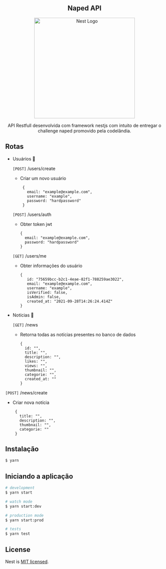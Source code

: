 <h2 align="center">Naped API</h2>
  <p align="center">
    <a href="http://nestjs.com/" target="blank"><img src="https://nestjs.com/img/logo_text.svg" width="320" alt="Nest Logo" /></a>
  </p>  
   
  <p align="center">API Restfull desenvolvida com framework nestjs com intuito de entregar o challenge naped promovido pela codelândia.</p>
   
   
## Rotas

   - Usuários :rocket:

      `[POST]` /users/create
       - Criar um novo usuário

              {
                email: "example@example.com",
                username: "example",
                password: "hardpassword"
              }
      `[POST]` /users/auth
      - Obter token jwt

            {
              email: "example@example.com",
              password: "hardpassword"
            }

       `[GET]` /users/me
       - Obter informações do usuário

             {
                id: "75659bcc-b2c1-4eae-82f1-788259ae3022",
                email: "example@example.com",
                username: "example",
                isVerified: false,
                isAdmin: false,
                created_at: "2021-09-28T14:26:24.414Z"
             }
   
   - Notícias :rocket:
   
      `[GET]` /news
      - Retorna todas as notícias presentes no banco de dados
      
            {
              id: "",
              title: "",
              description: "",
              likes: "",
              views: "", 
              thumbnail: "",
              categorie: "",
              created_at: ""
            }
            
   `[POST]` /news/create
   - Criar nova notícia
      
          {
            title: "",
            description: "",
            thumbnail: "",
            categorie: ""
          }

## Instalação

```bash
$ yarn
```

## Iniciando a aplicação

```bash
# development
$ yarn start

# watch mode
$ yarn start:dev

# production mode
$ yarn start:prod

# tests 
$ yarn test
```

## License

Nest is [MIT licensed](LICENSE).
